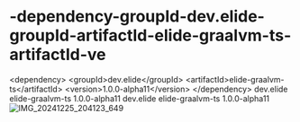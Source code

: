 # -dependency-groupId-dev.elide-groupId-artifactId-elide-graalvm-ts-artifactId-ve
&lt;dependency>   &lt;groupId>dev.elide&lt;/groupId>   &lt;artifactId>elide-graalvm-ts&lt;/artifactId>   &lt;version>1.0.0-alpha11&lt;/version> &lt;/dependency>
<dependency>
  <groupId>dev.elide</groupId>
  <artifactId>elide-graalvm-ts</artifactId>
  <version>1.0.0-alpha11</version>
</dependency>
<dependency>
  <groupId>dev.elide</groupId>
  <artifactId>elide-graalvm-ts</artifactId>
  <version>1.0.0-alpha11</version>
</dependency>
![IMG_20241225_204123_649](https://github.com/user-attachments/assets/b50b732e-18d0-449b-a310-27975303ed02)
